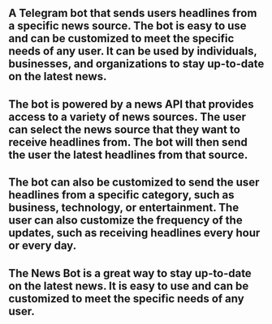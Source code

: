 ## A Telegram bot that sends users headlines from a specific news source. The bot is easy to use and can be customized to meet the specific needs of any user. It can be used by individuals, businesses, and organizations to stay up-to-date on the latest news.

## The bot is powered by a news API that provides access to a variety of news sources. The user can select the news source that they want to receive headlines from. The bot will then send the user the latest headlines from that source.

## The bot can also be customized to send the user headlines from a specific category, such as business, technology, or entertainment. The user can also customize the frequency of the updates, such as receiving headlines every hour or every day.

## The News Bot is a great way to stay up-to-date on the latest news. It is easy to use and can be customized to meet the specific needs of any user.
